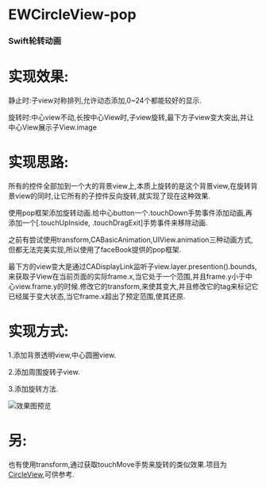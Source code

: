 # EWCircleView-pop
<h3>Swift轮转动画</h3>

# 实现效果: 
静止时:子view对称排列,允许动态添加,0~24个都能较好的显示.

旋转时:中心view不动,长按中心View时,子view旋转,最下方子view变大突出,并让中心View展示子View.image

# 实现思路:

所有的控件全部加到一个大的背景view上,本质上旋转的是这个背景view,在旋转背景view的同时,让它所有的子控件反向旋转,就实现了现在这种效果.

使用pop框架添加旋转动画.给中心button一个.touchDown手势事件添加动画,再添加一个[.touchUpInside, .touchDragExit]手势事件来移除动画.

之前有尝试使用transform,CABasicAnimation,UIView.animation三种动画方式,但都无法完美实现,所以使用了faceBook提供的pop框架.

最下方的view变大是通过CADisplayLink监听子view.layer.presention().bounds,来获取子View在当前页面的实际frame.x,当它处于一个范围,并且frame.y小于中心view.frame.y的时候.修改它的transform,来使其变大,并且修改它的tag来标记它已经属于变大状态,当它frame.x超出了预定范围,使其还原.

# 实现方式:

1.添加背景透明view,中心圆圈view.

2.添加周围旋转子view.

3.添加旋转方法.


![效果图预览](https://github.com/WangLiquan/EWCircleView+pop/raw/master/images/demonstration.gif)

# 另:
也有使用transform,通过获取touchMove手势来旋转的类似效果.项目为[CircleView](https://github.com/WangLiquan/CircleView),可供参考.

